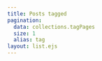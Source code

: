 ```yaml
---
title: Posts tagged
pagination:
  data: collections.tagPages
  size: 1
  alias: tag
layout: list.ejs
---
```

